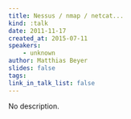 ```yaml
---
title: Nessus / nmap / netcat...
kind: :talk
date: 2011-11-17
created_at: 2015-07-11
speakers:
    - unknown
author: Matthias Beyer
slides: false
tags:
link_in_talk_list: false
---
```


No description.
